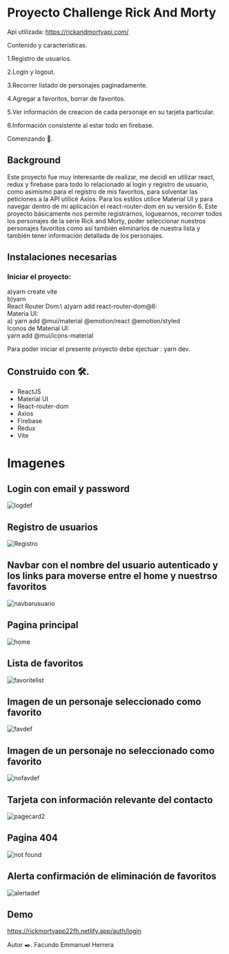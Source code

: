 

# Proyecto Challenge Rick And Morty 

Api utilizada: https://rickandmortyapi.com/

Contenido y características.

1.Registro de usuarios.

2.Login y logout.

3.Recorrer listado de personajes paginadamente.

4.Agregar a favoritos, borrar de favoritos.

5.Ver información de creacion de cada personaje en su tarjeta particular.

6.Información consistente al estar todo en firebase.


Comenzando 🚀.

 ## Background
Este proyecto fue muy interesante de realizar, me decidí en utilizar react, redux y firebase para todo lo relacionado al login y registro de usuario, como asimismo    para el registro de mis favoritos, para solventar las  peticiones a la API utilicé Axios. 
 Para los estilos utilice Material UI y para navegar dentro de mi aplicación el react-router-dom en su versión 6. 
 Este proyecto básicamente nos permite registrarnos, loguearnos, recorrer todos los personajes de la serie Rick and Morty, poder seleccionar nuestros personajes favoritos como así también eliminarlos de nuestra lista y también tener información detallada de los personajes.


 ## Instalaciones necesarias
 ### Iniciar el proyecto: 
  a)yarn create vite\
  b)yarn\
  React Router Dom:\ 
  a)yarn add react-router-dom@6:\
  Materia UI:\
  a) yarn add @mui/material @emotion/react @emotion/styled\
  Iconos de Material UI:\
  yarn add @mui/icons-material

Para poder iniciar el presente proyecto debe ejectuar : yarn dev.

## Construido con 🛠️. 
  * ReactJS
  * Material UI
  * React-router-dom
  * Axios
  * Firebase 
  * Redux 
  * Vite
  
  # Imagenes
  
  ## Login con email y password
  ![logdef](https://user-images.githubusercontent.com/90207514/189541271-3b48dc36-d012-4152-9205-f463cb79f4ea.jpg)

  
  

  ## Registro de usuarios
  ![Registro](https://user-images.githubusercontent.com/90207514/189323341-1d181900-89cb-4450-9d9f-da7851c3ef1d.jpg)
  
  ## Navbar con el nombre del usuario autenticado y los links para moverse entre el home y nuestrso favoritos
  ![navbarusuario](https://user-images.githubusercontent.com/90207514/189323500-b1aa2aa6-0c04-4cf5-aa1f-4993451e101b.jpg)
  
  ## Pagina principal
  ![home](https://user-images.githubusercontent.com/90207514/189323754-9dd2ef94-b3bf-454d-a4bf-fd0211615d2b.jpg)

  ## Lista de favoritos
  ![favoritelist](https://user-images.githubusercontent.com/90207514/189323935-750e1c16-3561-4065-8b8c-d3fb5bca5568.jpg)
  
  ## Imagen de un personaje seleccionado como favorito
  
  ![favdef](https://user-images.githubusercontent.com/90207514/189541284-8c947dfc-88de-4bbb-934b-16491913eef0.jpg)
  
  ## Imagen de un personaje no seleccionado como favorito 
  ![nofavdef](https://user-images.githubusercontent.com/90207514/189541297-fcc02683-74f3-4ac4-825b-3c642d2c2678.jpg)


  ## Tarjeta con información relevante del contacto
 ![pagecard2](https://user-images.githubusercontent.com/90207514/189533800-bd33dab5-f39b-46a0-80a6-a478cfacdaae.jpg)

  
  ## Pagina 404
  ![not found](https://user-images.githubusercontent.com/90207514/189444783-9a06eee1-9c3c-404c-95b8-21b371e6d520.jpg)
  
  ## Alerta confirmación de eliminación de favoritos
  ![alertadef](https://user-images.githubusercontent.com/90207514/189541320-06bfcb01-333a-4146-b5c0-1c12f213b21d.jpg)

  
 ## Demo
 https://rickmortyapp22fh.netlify.app/auth/login
 
 Autor ✒️.
 Facundo Emmanuel Herrera
